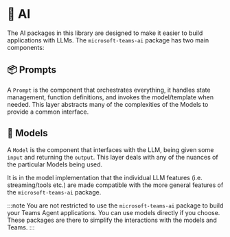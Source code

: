 # 🤖 AI

The AI packages in this library are designed to make it easier to build applications with LLMs.
The `microsoft-teams-ai` package has two main components:

## 📦 Prompts

A `Prompt` is the component that orchestrates everything, it handles state management,
function definitions, and invokes the model/template when needed. This layer abstracts many of
the complexities of the Models to provide a common interface.

## 🧠 Models

A `Model` is the component that interfaces with the LLM, being given some `input` and returning the `output`.
This layer deals with any of the nuances of the particular Models being used.

It is in the model implementation that the individual LLM features (i.e. streaming/tools etc.)
are made compatible with the more general features of the `microsoft-teams-ai` package.

:::note
You are not restricted to use the `microsoft-teams-ai` package to build your Teams Agent applications. You can use models directly if you choose. These packages are there to simplify the interactions with the models and Teams.
:::